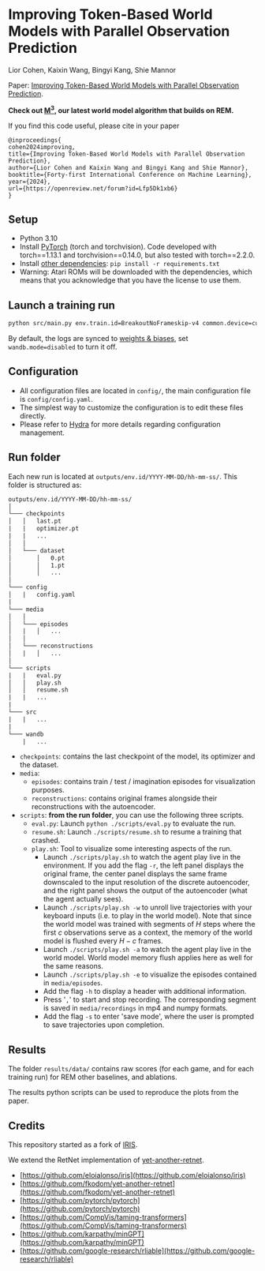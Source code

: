 # Improving Token-Based World Models with Parallel Observation Prediction
Lior Cohen, Kaixin Wang, Bingyi Kang, Shie Mannor

Paper: [Improving Token-Based World Models with Parallel Observation Prediction](https://arxiv.org/abs/2402.05643).


<b> Check out [M<sup>3</sup>](https://github.com/leor-c/M3), our latest world model algorithm that builds on REM. </b>


If you find this code useful, please cite in your paper
```
@inproceedings{
cohen2024improving,
title={Improving Token-Based World Models with Parallel Observation Prediction},
author={Lior Cohen and Kaixin Wang and Bingyi Kang and Shie Mannor},
booktitle={Forty-first International Conference on Machine Learning},
year={2024},
url={https://openreview.net/forum?id=Lfp5Dk1xb6}
}
```



## Setup

- Python 3.10
- Install [PyTorch](https://pytorch.org/get-started/locally/) (torch and torchvision). Code developed with torch==1.13.1 and torchvision==0.14.0, but also tested with torch==2.2.0.
- Install [other dependencies](requirements.txt): `pip install -r requirements.txt`
- Warning: Atari ROMs will be downloaded with the dependencies, which means that you acknowledge that you have the license to use them.

## Launch a training run

```bash
python src/main.py env.train.id=BreakoutNoFrameskip-v4 common.device=cuda:0 wandb.mode=online
```

By default, the logs are synced to [weights & biases](https://wandb.ai), set `wandb.mode=disabled` to turn it off.

## Configuration

- All configuration files are located in `config/`, the main configuration file is `config/config.yaml`.
- The simplest way to customize the configuration is to edit these files directly.
- Please refer to [Hydra](https://github.com/facebookresearch/hydra) for more details regarding configuration management.

## Run folder

Each new run is located at `outputs/env.id/YYYY-MM-DD/hh-mm-ss/`. This folder is structured as:

```txt
outputs/env.id/YYYY-MM-DD/hh-mm-ss/
│
└─── checkpoints
│   │   last.pt
|   |   optimizer.pt
|   |   ...
│   │
│   └─── dataset
│       │   0.pt
│       │   1.pt
│       │   ...
│
└─── config
│   |   config.yaml
|
└─── media
│   │
│   └─── episodes
│   |   │   ...
│   │
│   └─── reconstructions
│   |   │   ...
│
└─── scripts
|   |   eval.py
│   │   play.sh
│   │   resume.sh
|   |   ...
|
└─── src
|   |   ...
|
└─── wandb
    |   ...
```

- `checkpoints`: contains the last checkpoint of the model, its optimizer and the dataset.
- `media`:
  - `episodes`: contains train / test / imagination episodes for visualization purposes.
  - `reconstructions`: contains original frames alongside their reconstructions with the autoencoder.
- `scripts`: **from the run folder**, you can use the following three scripts.
  - `eval.py`: Launch `python ./scripts/eval.py` to evaluate the run.
  - `resume.sh`: Launch `./scripts/resume.sh` to resume a training that crashed.
  - `play.sh`: Tool to visualize some interesting aspects of the run.
    - Launch `./scripts/play.sh` to watch the agent play live in the environment. If you add the flag `-r`, the left panel displays the original frame, the center panel displays the same frame downscaled to the input resolution of the discrete autoencoder, and the right panel shows the output of the autoencoder (what the agent actually sees).
    - Launch `./scripts/play.sh -w` to unroll live trajectories with your keyboard inputs (i.e. to play in the world model). Note that since the world model was trained with segments of $H$ steps where the first $c$ observations serve as a context, the memory of the world model is flushed every $H-c$ frames.
    - Launch `./scripts/play.sh -a` to watch the agent play live in the world model. World model memory flush applies here as well for the same reasons.
    - Launch `./scripts/play.sh -e` to visualize the episodes contained in `media/episodes`.
    - Add the flag `-h` to display a header with additional information.
    - Press '`,`' to start and stop recording. The corresponding segment is saved in `media/recordings` in mp4 and numpy formats.
    - Add the flag `-s` to enter 'save mode', where the user is prompted to save trajectories upon completion.

## Results

The folder `results/data/` contains raw scores (for each game, and for each training run) for REM other baselines, and ablations.

The results python scripts can be used to reproduce the plots from the paper.

## Credits

This repository started as a fork of [IRIS](https://github.com/eloialonso/iris).

We extend the RetNet implementation of [yet-another-retnet](https://github.com/fkodom/yet-another-retnet).

- [https://github.com/eloialonso/iris](https://github.com/eloialonso/iris)
- [https://github.com/fkodom/yet-another-retnet](https://github.com/fkodom/yet-another-retnet)
- [https://github.com/pytorch/pytorch](https://github.com/pytorch/pytorch)
- [https://github.com/CompVis/taming-transformers](https://github.com/CompVis/taming-transformers)
- [https://github.com/karpathy/minGPT](https://github.com/karpathy/minGPT)
- [https://github.com/google-research/rliable](https://github.com/google-research/rliable)
